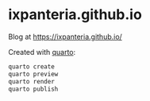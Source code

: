 # ixpanteria.github.io

Blog at https://ixpanteria.github.io/

Created with [quarto](https://quarto.org/):

```bash
quarto create
quarto preview
quarto render
quarto publish
```
